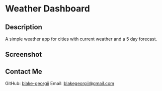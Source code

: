 # Weather Dashboard

## Description
A simple weather app for cities with current weather and a 5 day forecast.

## Screenshot


## Contact Me
GitHub: [blake-georgii](https://github.com/blake-georgii)
Email: [blakegeorgii@gmail.com](mailto:blakegeorgii@gmail.com)